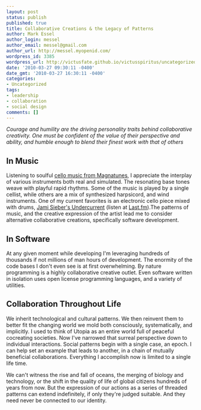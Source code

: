 ```yaml
---
layout: post
status: publish
published: true
title: Collaborative Creations & the Legacy of Patterns
author: Mark Essel
author_login: messel
author_email: messel@gmail.com
author_url: http://messel.myopenid.com/
wordpress_id: 3385
wordpress_url: http://victusfate.github.io/victusspiritus/uncategorized/2010/03/27/collaborative-creations-the-legacy-of-patterns/
date: '2010-03-27 09:30:11 -0400'
date_gmt: '2010-03-27 16:30:11 -0400'
categories:
- Uncategorized
tags:
- leadership
- collaboration
- social design
comments: []
---
```

<p><I>Courage and humility are the driving personality traits behind collaborative creativity. One must be confident of the value of their perspective and ability, and humble enough to blend their finest work with that of others</I> </p>
<h2>In Music</h2>
<p>Listening to soulful <a href="http://magnatune.com/podcasts/cello">cello music from Magnatunes</a>, I appreciate the interplay of various instruments both real and simulated. The resonating base tones weave with playful rapid rhythms. Some of the music is played by a single cellist, while others are a mix of synthesized harpsicord, and wind instruments. One of my current favorites is an electronic cello piece mixed with drums, <a href="http://www.last.fm/music/Jami+Sieber/_/Undercurrent">Jami Sieber's Undercurrent</a> (listen at <a HREF="http://www.last.fm/music/Jami+Sieber/_/Undercurrent">Last.fm</a>).The patterns of music, and the creative expression of the artist lead me to consider alternative collaborative creations, specifically software development.</p>
<h2>In Software</h2>
<p>At any given moment while developing I'm leveraging hundreds of thousands if not millions of man hours of development. The enormity of the code bases I don't even see is at first overwhelming. By nature programming is a highly collaborative creative outlet. Even software written in isolation uses open license programming languages, and a variety of utilities. </p>
<h2>Collaboration Throughout Life</h2>
<p>We inherit technological and cultural patterns. We then reinvent them to better fit the changing world we mold both consciously, systematically, and implicitly. I used to think of Utopia as an entire world full of peaceful cocreating societies. Now I've narrowed that surreal perspective down to individual interactions. Social patterns begin with a single case, an epoch. I can help set an example that leads to another, in a chain of mutually beneficial collaborations. Everything I accomplish now is limited to a single life time. </p>
<p>We can't witness the rise and fall of oceans, the merging of biology and technology, or the shift in the quality of life of global citizens hundreds of years from now. But the expression of our actions as a series of threaded patterns can extend indefinitely, if only they're judged suitable. And they need never be connected to our identity.  </p>
